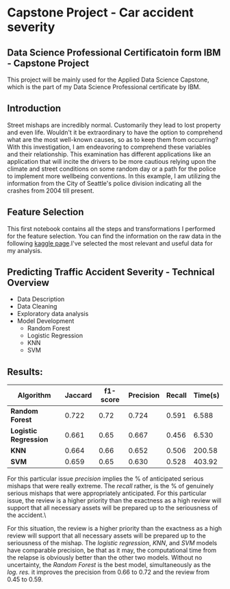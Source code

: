 # Capstone Project - Car accident severity 

Data Science Professional Certificatoin form IBM - Capstone Project
---
This project will be mainly used for the Applied Data Science Capstone, which is the part of my Data Science Professional certificate by IBM.

## Introduction

Street mishaps are incredibly normal. Customarily they lead to lost property and even life. Wouldn't it be extraordinary to have the option to comprehend what are the most well-known causes, so as to keep them from occurring? With this investigation, I am endeavoring to comprehend these variables and their relationship. This examination has different applications like an application that will incite the drivers to be more cautious relying upon the climate and street conditions on some random day or a path for the police to implement more wellbeing conventions. In this example, I am utilizing the information from the City of Seattle's police division indicating all the crashes from 2004 till present.

## Feature Selection

This first notebook contains all the steps and transformations I performed for the feature selection. You can find the information on the raw data in the following [kaggle page](https://www.kaggle.com/ahmedlahlou/accidents-in-france-from-2005-to-2016).I've selected the most relevant and useful data for my analysis.

## Predicting Traffic Accident Severity - Technical Overview

+ Data Description
+ Data Cleaning
+ Exploratory data analysis
+ Model Development
  + Random Forest
  + Logistic Regression
  + KNN
  + SVM
  
## Results:
    
|**Algorithm**|**Jaccard**|**f1-score**|**Precision**|**Recall**|**Time(s)**|
|---------|-------|----|-------------|------|-------|
|**Random Forest**| 0.722  | 0.72  | 0.724  | 0.591  |  6.588 |
|**Logistic Regression**|  0.661 |  0.65 |  0.667 | 0.456  | 6.530 |
|**KNN**| 0.664  | 0.66  |  0.652 | 0.506  |  200.58 |
|**SVM**| 0.659  | 0.65  |  0.630 |  0.528 |  403.92 |

For this particular issue *precision* implies the % of anticipated serious mishaps that were really extreme. The *recall* rather, is the % of genuinely serious mishaps that were appropriately anticipated. For this particular issue, the review is a higher priority than the exactness as a high review will support that all necessary assets will be prepared up to the seriousness of the accident.\ 

For this situation, the review is a higher priority than the exactness as a high review will support that all necessary assets will be prepared up to the seriousness of the mishap. The *logistic regression*, *KNN*, and *SVM* models have comparable precision, be that as it may, the computational time from the relapse is obviously better than the other two models. Without no uncertainty, the *Random Forest* is the best model, simultaneously as the *log. res.* it improves the precision from 0.66 to 0.72 and the review from 0.45 to 0.59.
